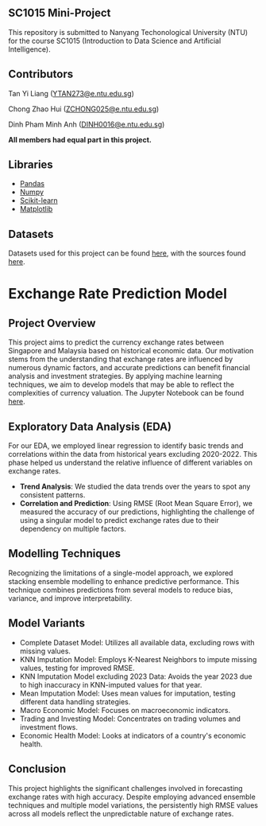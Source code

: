 ## SC1015 Mini-Project
This repository is submitted to Nanyang Techonological University (NTU) for the course SC1015 (Introduction to Data Science and Artificial Intelligence).
## Contributors
Tan Yi Liang (YTAN273@e.ntu.edu.sg)

Chong Zhao Hui (ZCHONG025@e.ntu.edu.sg)

Dinh Pham Minh Anh (DINH0016@e.ntu.edu.sg)

**All members had equal part in this project.**
## Libraries
- [Pandas](https://pandas.pydata.org/)
- [Numpy](https://numpy.org/)
- [Scikit-learn](https://scikit-learn.org/stable/)
- [Matplotlib](https://matplotlib.org/)
## Datasets
Datasets used for this project can be found [here](https://github.com/TYL2001/SGD-MYR-Prediction/tree/main/Datasetshere), with the sources found [here](https://github.com/TYL2001/SGD-MYR-Prediction/blob/main/Datasets/Source.txt).



# Exchange Rate Prediction Model
## Project Overview
This project aims to predict the currency exchange rates between Singapore and Malaysia based on historical economic data. Our motivation stems from the understanding that exchange rates are influenced by numerous dynamic factors, and accurate predictions can benefit financial analysis and investment strategies. By applying machine learning techniques, we aim to develop models that may be able to reflect the complexities of currency valuation. The Jupyter Notebook can be found [here](https://github.com/TYL2001/SGD-MYR-Prediction/blob/main/SGD_MYR_Prediction.ipynb).

## Exploratory Data Analysis (EDA)
For our EDA, we employed linear regression to identify basic trends and correlations within the data from historical years excluding 2020-2022. This phase helped us understand the relative influence of different variables on exchange rates.
- **Trend Analysis**: We studied the data trends over the years to spot any consistent patterns.
- **Correlation and Prediction**: Using RMSE (Root Mean Square Error), we measured the accuracy of our predictions, highlighting the challenge of using a singular model to predict exchange rates due to their dependency on multiple factors.

## Modelling Techniques
Recognizing the limitations of a single-model approach, we explored stacking ensemble modelling to enhance predictive performance. This technique combines predictions from several models to reduce bias, variance, and improve interpretability.

## Model Variants
- Complete Dataset Model: Utilizes all available data, excluding rows with missing values.
- KNN Imputation Model: Employs K-Nearest Neighbors to impute missing values, testing for improved RMSE.
- KNN Imputation Model excluding 2023 Data: Avoids the year 2023 due to high inaccuracy in KNN-imputed values for that year.
- Mean Imputation Model: Uses mean values for imputation, testing different data handling strategies.
- Macro Economic Model: Focuses on macroeconomic indicators.
- Trading and Investing Model: Concentrates on trading volumes and investment flows.
- Economic Health Model: Looks at indicators of a country's economic health.

## Conclusion
This project highlights the significant challenges involved in forecasting exchange rates with high accuracy. Despite employing advanced ensemble techniques and multiple model variations, the persistently high RMSE values across all models reflect the unpredictable nature of exchange rates.
